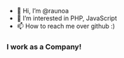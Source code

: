 - 👋 Hi, I’m @raunoa
- 👀 I’m interested in PHP, JavaScript
- 📫 How to reach me over github :)


### I work as a Company!
